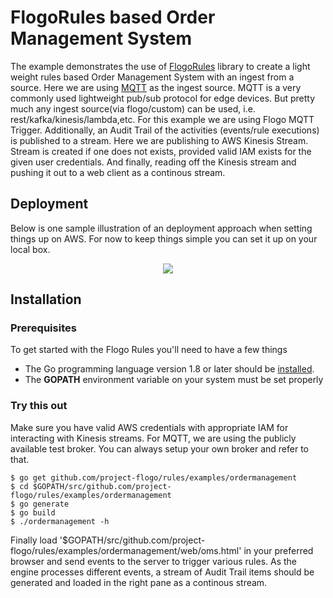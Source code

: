 # FlogoRules based Order Management System

The example demonstrates the use of [FlogoRules]("https://github.com/project-flogo/rules") library to create a light weight rules based Order Management System with an ingest from a source. Here we are using [MQTT]("http://mqtt.org/") as the ingest source. MQTT is a very commonly used lightweight pub/sub protocol for edge devices. But pretty much any ingest source(via flogo/custom) can be used, i.e. rest/kafka/kinesis/lambda,etc. For this example we are using Flogo MQTT Trigger.
Additionally, an Audit Trail of the activities (events/rule executions) is published to a stream. Here we are publishing to AWS Kinesis Stream. Stream is created if one does not exists, provided valid IAM exists for the given user credentials. And finally, reading off the Kinesis stream and pushing it out to a web client as a continous stream.

## Deployment
Below is one sample illustration of an deployment approach when setting things up on AWS. For now to keep things simple you can set it up on your local box.

<p align="center">
  <img src ="https://raw.githubusercontent.com/project-flogo/rules/master/examples/flogo/ordermanagement/web/resources/awsDeployment.png" />
</p>

## Installation

### Prerequisites
To get started with the Flogo Rules you'll need to have a few things
* The Go programming language version 1.8 or later should be [installed](https://golang.org/doc/install).
* The **GOPATH** environment variable on your system must be set properly

### Try this out
Make sure you have valid AWS credentials with appropriate IAM for interacting with Kinesis streams. For MQTT, we are using the publicly available test broker. You can always setup your own broker and refer to that.

```
$ go get github.com/project-flogo/rules/examples/ordermanagement
$ cd $GOPATH/src/github.com/project-flogo/rules/examples/ordermanagement
$ go generate
$ go build
$ ./ordermanagement -h
```

Finally load '$GOPATH/src/github.com/project-flogo/rules/examples/ordermanagement/web/oms.html' in your preferred browser and send events to the server to trigger various rules. As the engine processes different events, a stream of Audit Trail items should be generated and loaded in the right pane as a continous stream.

